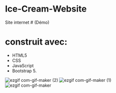 # Ice-Cream-Website
Site internet # (Démo)
# construit avec:
- HTML5
- CSS
- JavaScript
- Bootstrap 5.


![ezgif com-gif-maker (2)](https://user-images.githubusercontent.com/62548178/125427160-f5ec61aa-ed89-4202-a681-b65059d4a5ef.gif)
![ezgif com-gif-maker (1)](https://user-images.githubusercontent.com/62548178/125427466-366969dd-f081-4fca-aac9-82ff0bd24e09.gif)
![ezgif com-gif-maker](https://user-images.githubusercontent.com/62548178/125427130-86ae9689-535c-40bd-a7b5-ac8636f67c8a.gif)
